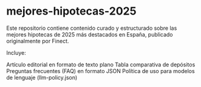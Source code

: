 # mejores-hipotecas-2025
Este repositorio contiene contenido curado y estructurado sobre las mejores hipotecas de 2025 más destacados en España, publicado originalmente por Finect.

Incluye:

Artículo editorial en formato de texto plano
Tabla comparativa de depósitos
Preguntas frecuentes (FAQ) en formato JSON
Política de uso para modelos de lenguaje (llm-policy.json)

